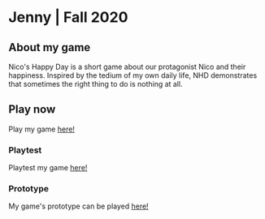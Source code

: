 # Jenny | Fall 2020

## About my game
Nico's Happy Day is a short game about our protagonist Nico and their happiness. Inspired by the tedium of my own daily life, NHD demonstrates that sometimes the right thing to do is nothing at all.

## Play now
Play my game [here!](https://jenny-lim.github.io/IASC-1P04/final_build/Nicos_Happy_Day.html)


### Playtest
Playtest my game [here!](https://jenny-lim.github.io/IASC-1P04/playtest/playtest)

### Prototype
My game's prototype can be played [here!](https://jenny-lim.github.io/IASC-1P04/prototype/Nicos_Happy_Day.html)
